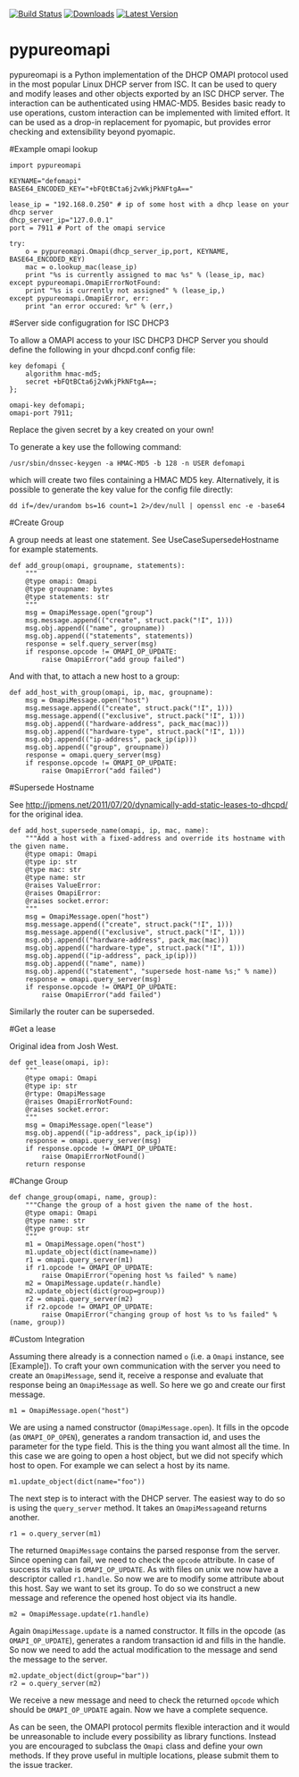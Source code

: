[![Build Status](https://travis-ci.org/CygnusNetworks/pypureomapi.svg?branch=master)](https://travis-ci.org/CygnusNetworks/pypureomapi) [![Downloads](https://img.shields.io/pypi/dm/pypureomapi.svg)](https://pypi.python.org/pypi/pypureomapi) [![Latest Version](https://img.shields.io/pypi/v/pypureomapi.svg)](https://pypi.python.org/pypi/pypureomapi)

pypureomapi
===========

pypureomapi is a Python implementation of the DHCP OMAPI protocol used in the most popular Linux DHCP server from ISC. It can be used to query and modify leases and other objects exported by an ISC DHCP server. The interaction can be authenticated using HMAC-MD5. Besides basic ready to use operations, custom interaction can be implemented with limited effort. It can be used as a drop-in replacement for pyomapic, but provides error checking and extensibility beyond pyomapic.

#Example omapi lookup

```
import pypureomapi

KEYNAME="defomapi"
BASE64_ENCODED_KEY="+bFQtBCta6j2vWkjPkNFtgA=="

lease_ip = "192.168.0.250" # ip of some host with a dhcp lease on your dhcp server
dhcp_server_ip="127.0.0.1"
port = 7911 # Port of the omapi service

try:
    o = pypureomapi.Omapi(dhcp_server_ip,port, KEYNAME, BASE64_ENCODED_KEY)
    mac = o.lookup_mac(lease_ip)
    print "%s is currently assigned to mac %s" % (lease_ip, mac)
except pypureomapi.OmapiErrorNotFound:
    print "%s is currently not assigned" % (lease_ip,)
except pypureomapi.OmapiError, err:
    print "an error occured: %r" % (err,)
```

#Server side configugration for ISC DHCP3

To allow a OMAPI access to your ISC DHCP3 DHCP Server you should define the following in your dhcpd.conf config file:

```
key defomapi {
	algorithm hmac-md5;
	secret +bFQtBCta6j2vWkjPkNFtgA==;
};

omapi-key defomapi;
omapi-port 7911;
```

Replace the given secret by a key created on your own!

To generate a key use the following command:

```
/usr/sbin/dnssec-keygen -a HMAC-MD5 -b 128 -n USER defomapi
```

which will create two files containing a HMAC MD5 key. Alternatively, it
is possible to generate the key value for the config file directly:

```
dd if=/dev/urandom bs=16 count=1 2>/dev/null | openssl enc -e -base64
```

#Create Group

A group needs at least one statement. See UseCaseSupersedeHostname for example statements.
```
def add_group(omapi, groupname, statements):
    """
    @type omapi: Omapi
    @type groupname: bytes
    @type statements: str
    """
    msg = OmapiMessage.open("group")
    msg.message.append(("create", struct.pack("!I", 1)))
    msg.obj.append(("name", groupname))
    msg.obj.append(("statements", statements))
    response = self.query_server(msg)
    if response.opcode != OMAPI_OP_UPDATE:
        raise OmapiError("add group failed")
```

And with that, to attach a new host to a group:
```
def add_host_with_group(omapi, ip, mac, groupname):
    msg = OmapiMessage.open("host")
    msg.message.append(("create", struct.pack("!I", 1)))
    msg.message.append(("exclusive", struct.pack("!I", 1)))
    msg.obj.append(("hardware-address", pack_mac(mac)))
    msg.obj.append(("hardware-type", struct.pack("!I", 1)))
    msg.obj.append(("ip-address", pack_ip(ip)))
    msg.obj.append(("group", groupname))
    response = omapi.query_server(msg)
    if response.opcode != OMAPI_OP_UPDATE:
        raise OmapiError("add failed")
```

#Supersede Hostname

See http://jpmens.net/2011/07/20/dynamically-add-static-leases-to-dhcpd/ for the original idea.

```
def add_host_supersede_name(omapi, ip, mac, name):
    """Add a host with a fixed-address and override its hostname with the given name.
    @type omapi: Omapi
    @type ip: str
    @type mac: str
    @type name: str
    @raises ValueError:
    @raises OmapiError:
    @raises socket.error:
    """
    msg = OmapiMessage.open("host")
    msg.message.append(("create", struct.pack("!I", 1)))
    msg.message.append(("exclusive", struct.pack("!I", 1)))
    msg.obj.append(("hardware-address", pack_mac(mac)))
    msg.obj.append(("hardware-type", struct.pack("!I", 1)))
    msg.obj.append(("ip-address", pack_ip(ip)))
    msg.obj.append(("name", name))
    msg.obj.append(("statement", "supersede host-name %s;" % name))
    response = omapi.query_server(msg)
    if response.opcode != OMAPI_OP_UPDATE:
        raise OmapiError("add failed")

```

Similarly the router can be superseded. 

#Get a lease

Original idea from Josh West.

```
def get_lease(omapi, ip):
    """
    @type omapi: Omapi
    @type ip: str
    @rtype: OmapiMessage
    @raises OmapiErrorNotFound:
    @raises socket.error:
    """
    msg = OmapiMessage.open("lease")
    msg.obj.append(("ip-address", pack_ip(ip)))
    response = omapi.query_server(msg)
    if response.opcode != OMAPI_OP_UPDATE:
        raise OmapiErrorNotFound()
    return response
```

#Change Group

```
def change_group(omapi, name, group):
    """Change the group of a host given the name of the host.
    @type omapi: Omapi
    @type name: str
    @type group: str
    """
    m1 = OmapiMessage.open("host")
    m1.update_object(dict(name=name))
    r1 = omapi.query_server(m1)
    if r1.opcode != OMAPI_OP_UPDATE:
        raise OmapiError("opening host %s failed" % name)
    m2 = OmapiMessage.update(r.handle)
    m2.update_object(dict(group=group))
    r2 = omapi.query_server(m2)
    if r2.opcode != OMAPI_OP_UPDATE:
        raise OmapiError("changing group of host %s to %s failed" % (name, group))
```

#Custom Integration

Assuming there already is a connection named `o` (i.e. a `Omapi` instance, see [Example]).
To craft your own communication with the server you need to create an `OmapiMessage`, send it, receive a response and evaluate that response being an `OmapiMessage` as well. So here we go and create our first message.
```
m1 = OmapiMessage.open("host")
```
We are using a named constructor (`OmapiMessage.open`). It fills in the opcode (as `OMAPI_OP_OPEN`), generates a random transaction id, and uses the parameter for the type field. This is the thing you want almost all the time. In this case we are going to open a host object, but we did not specify which host to open. For example we can select a host by its name.
```
m1.update_object(dict(name="foo"))
```
The next step is to interact with the DHCP server. The easiest way to do so is using the `query_server` method. It takes an `OmapiMessage`and returns another.
```
r1 = o.query_server(m1)
```
The returned `OmapiMessage` contains the parsed response from the server. Since opening can fail, we need to check the `opcode` attribute. In case of success its value is `OMAPI_OP_UPDATE`. As with files on unix we now have a descriptor called `r1.handle`. So now we are to modify some attribute about this host. Say we want to set its group. To do so we construct a new message and reference the opened host object via its handle.
```
m2 = OmapiMessage.update(r1.handle)
```
Again `OmapiMessage.update` is a named constructor. It fills in the opcode (as `OMAPI_OP_UPDATE`), generates a random transaction id and fills in the handle. So now we need to add the actual modification to the message and send the message to the server.
```
m2.update_object(dict(group="bar"))
r2 = o.query_server(m2)
```
We receive a new message and need to check the returned `opcode` which should be `OMAPI_OP_UPDATE` again. Now we have a complete sequence.

As can be seen, the OMAPI protocol permits flexible interaction and it would be unreasonable to include every possibility as library functions. Instead you are encouraged to subclass the `Omapi` class and define your own methods. If they prove useful in multiple locations, please submit them to the issue tracker.

